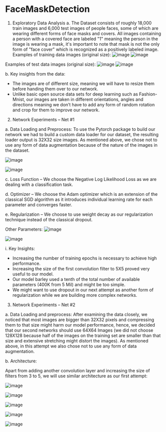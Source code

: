 # FaceMaskDetection

1.	Exploratory Data Analysis
a.	The Dataset consists of roughly 18,000 train images and 6,000 test images of people faces, some of which are wearing different forms of face masks and covers.
All images containing a person with a covered face are labeled "1" meaning the person in the image is wearing a mask, it's important to note that mask is not the only form of "face cover" which is recognized as a positively labeled image.
Examples of training data images (original size):
![image](https://user-images.githubusercontent.com/26842519/94170473-cc0b5400-fe98-11ea-90a2-3d1c9209ff62.png)
![image](https://user-images.githubusercontent.com/26842519/94170490-d1689e80-fe98-11ea-962d-a10b9f55cdd8.png)


Examples of test data images (original size):
![image](https://user-images.githubusercontent.com/26842519/94170515-d9284300-fe98-11ea-93d1-56ed5fb485f1.png)
![image](https://user-images.githubusercontent.com/26842519/94170523-db8a9d00-fe98-11ea-85ad-2a12587017d4.png)

b.	Key insights from the data:
-	The images are of different size, meaning we will have to resize them before handing them over to our network.
-	Unlike basic open source data sets for deep learning such as Fashion-Mnist, our images are taken in different orientations, angles and directions meaning we don’t have to add any form of random rotation and crop for them to improve our network.
2.	Network Experiments – Net #1

a.	Data Loading and Preprocess:
To use the Pytorch package to build our network we had to build a custom data loader for our dataset, the resulting loader output is 32X32 size images.
As mentioned above, we chose not to use any form of data augmentation because of the nature of the images in the dataset.

![image](https://user-images.githubusercontent.com/26842519/94171929-86e82180-fe9a-11ea-98f4-ef0c6bacfc96.png)

![image](https://user-images.githubusercontent.com/26842519/94171953-8e0f2f80-fe9a-11ea-887c-40f2bf2f2a66.png)

c.	Loss Function – We choose the Negative Log Likelihood Loss as we are dealing with a classification task.

d.	Optimizer – We choose the Adam optimizer which is an extension of the classical SGD algorithm as it introduces individual learning rate for each parameter and converges faster.

e.	Regularization – We choose to use weight decay as our regularization technique instead of the classical dropout.

Other Parameters:
![image](https://user-images.githubusercontent.com/26842519/94173222-48536680-fe9c-11ea-98d3-7e55cd6426b6.png)

![image](https://user-images.githubusercontent.com/26842519/94173129-1b9f4f00-fe9c-11ea-917c-a9e830cad99f.png)


i.	Key Insights:
-	Increasing the number of training epochs is necessary to achieve high performance. 
-	Increasing the size of the first convolution filter to 5X5 proved very useful to our model.
-	Our model barley used a tenth of the total number of available parameters (400K from 5 Mil) and might be too simple.
-	We might want to use dropout in our next attempt as another form of regularization while we are building more complex networks.

3.	Network Experiments – Net #2

a.	Data Loading and preprocess:
After examining the data closely, we noticed that most images are bigger than 32X32 pixels and compressing them to that size might harm our model performance, hence, we decided that our second networks should use 64X64 Images (we did not choose 128X128 because half of the images on the training set are smaller than that size and extensive stretching might distort the images).
As mentioned above, in this attempt we also chose not to use any form of data augmentation.

b.	Architecture:

Apart from adding another convolution layer and increasing the size of filters from 3 to 5, we will use similar architecture as our first attempt:

![image](https://user-images.githubusercontent.com/26842519/94172942-d844e080-fe9b-11ea-8c8f-18cf9489fce8.png)

![image](https://user-images.githubusercontent.com/26842519/94170690-08d74b00-fe99-11ea-8b74-cab74332b388.png)

![image](https://user-images.githubusercontent.com/26842519/94170706-0ecd2c00-fe99-11ea-9eb8-2d0b293816c5.png)

![image](https://user-images.githubusercontent.com/26842519/94170733-18569400-fe99-11ea-93c6-fd11c878a414.png)

![image](https://user-images.githubusercontent.com/26842519/94170775-24daec80-fe99-11ea-8e14-68547c8c80db.png)
